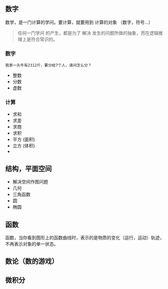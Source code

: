 ## 数字

数学，是一门计算的学问。要计算，就要用到 计算的对象 （数字，符号...）

> 任何一门学问 的产生，都是为了 解决 发生的问题所做的抽象，而在逻辑推理上是符合常识的。


### 数字

```
我家一头牛有2312斤，要分给7个人，请问怎么分？
```

- 整数
- 分数
- 虚数

### 计算

- 求和
- 求差
- 求商
- 求积
- 平方 (面积)
- 立方 (体积)
- 

## 结构，平面空间

- 解决空间作图问题
- 几何
- 三角函数
- 圆
- 椭圆

## 函数

函数，当你看到图形上的函数曲线时，表示的是物质的变化（运行，运动）轨迹，不再表示对象的单一状态。


## 数论（数的游戏）

## 微积分
